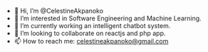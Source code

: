 - 👋 Hi, I’m @CelestineAkpanoko
- 👀 I’m interested in Software Engineering and Machine Learning.
- 🌱 I’m currently working an intelligent chatbot system.
- 💞️ I’m looking to collaborate on reactjs and php app.
- 📫 How to reach me: celestineakpanoko@gmail.com

<!---
CelestineAkpanoko/CelestineAkpanoko is a ✨ special ✨ repository because its `README.md` (this file) appears on your GitHub profile.
You can click the Preview link to take a look at your changes.
--->
